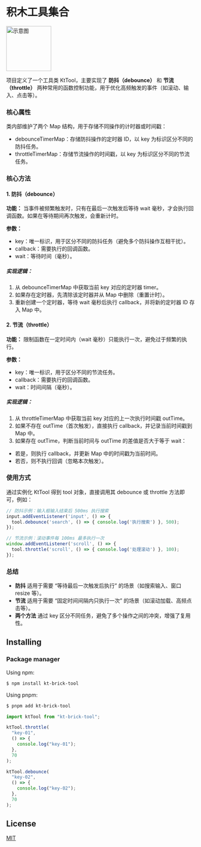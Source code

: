 # 积木工具集合

<img src="https://brick.cangsg.com/logo.png" alt="示意图" width="120" height="120">

项目定义了一个工具类 KtTool，主要实现了 **防抖（debounce）** 和 **节流（throttle）** 两种常用的函数控制功能，用于优化高频触发的事件（如滚动、输入、点击等）。

### 核心属性
类内部维护了两个 Map 结构，用于存储不同操作的计时器或时间戳：
- debounceTimerMap：存储防抖操作的定时器 ID，以 key 为标识区分不同的防抖任务。
- throttleTimerMap：存储节流操作的时间戳，以 key 为标识区分不同的节流任务。
### 核心方法
#### 1. 防抖（debounce）
**功能：** 当事件被频繁触发时，只有在最后一次触发后等待 wait 毫秒，才会执行回调函数。如果在等待期间再次触发，会重新计时。

**参数：**
- key：唯一标识，用于区分不同的防抖任务（避免多个防抖操作互相干扰）。
- callback：需要执行的回调函数。
- wait：等待时间（毫秒）。
##### 实现逻辑：
1. 从 debounceTimerMap 中获取当前 key 对应的定时器 timer。
2. 如果存在定时器，先清除该定时器并从 Map 中删除（重置计时）。
3. 重新创建一个定时器，等待 wait 毫秒后执行 callback，并将新的定时器 ID 存入 Map 中。
#### 2. 节流（throttle）
**功能：** 限制函数在一定时间内（wait 毫秒）只能执行一次，避免过于频繁的执行。

**参数：**
- key：唯一标识，用于区分不同的节流任务。
- callback：需要执行的回调函数。
- wait：时间间隔（毫秒）。
##### 实现逻辑：
1. 从 throttleTimerMap 中获取当前 key 对应的上一次执行时间戳 outTime。
2. 如果不存在 outTime（首次触发），直接执行 callback，并记录当前时间戳到 Map 中。
3. 如果存在 outTime，判断当前时间与 outTime 的差值是否大于等于 wait：
- 若是，则执行 callback，并更新 Map 中的时间戳为当前时间。
- 若否，则不执行回调（忽略本次触发）。
### 使用方式
通过实例化 KtTool 得到 tool 对象，直接调用其 debounce 或 throttle 方法即可，例如：
```js
// 防抖示例：输入框输入结束后 500ms 执行搜索
input.addEventListener('input', () => {
  tool.debounce('search', () => { console.log('执行搜索') }, 500);
});

// 节流示例：滚动事件每 100ms 最多执行一次
window.addEventListener('scroll', () => {
  tool.throttle('scroll', () => { console.log('处理滚动') }, 100);
});
```
### 总结
- **防抖** 适用于需要 “等待最后一次触发后执行” 的场景（如搜索输入、窗口 resize 等）。  
- **节流** 适用于需要 “固定时间间隔内只执行一次” 的场景（如滚动加载、高频点击等）。
- **两个方法** 通过 key 区分不同任务，避免了多个操作之间的冲突，增强了复用性。

## Installing

### Package manager

Using npm:

```bash
$ npm install kt-brick-tool
```

Using pnpm:

```bash
$ pnpm add kt-brick-tool
```

```js
import ktTool from "kt-brick-tool";

ktTool.throttle(
  "key-01",
  () => {
    console.log("key-01");
  },
  70
);

ktTool.debounce(
  "key-02",
  () => {
    console.log("key-02");
  },
  70
);
```

## License

[MIT](LICENSE)
